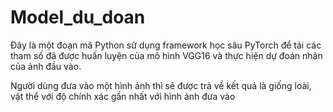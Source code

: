 # Model_du_doan

Đây là một đoạn mã Python sử dụng framework học sâu PyTorch để tải các tham số đã được huấn luyện của mô hình VGG16 và thực hiện dự đoán nhãn của ảnh đầu vào.

Người dùng đưa vào một hình ảnh thì sẽ được trả về kết quả là giống loài, vật thể với độ chính xác gần nhất với hình ảnh đưa vào
